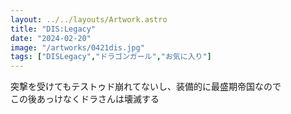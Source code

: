 ```yaml
---
layout: ../../layouts/Artwork.astro
title: "DIS:Legacy"
date: "2024-02-20"
image: "/artworks/0421dis.jpg"
tags: ["DISLegacy","ドラゴンガール","お気に入り"]
---
```


突撃を受けてもテストゥド崩れてないし、装備的に最盛期帝国なので  
この後あっけなくドラさんは壊滅する